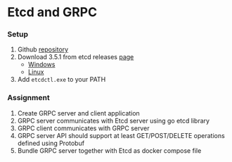 
# Etcd and GRPC

### Setup

1. Github [repository](https://github.com/etcd-io/etcd)
2. Download 3.5.1 from etcd releases [page](https://github.com/etcd-io/etcd/releases)
    * [Windows](https://github.com/etcd-io/etcd/releases/download/v3.5.1/etcd-v3.5.1-windows-amd64.zip)
    * [Linux](https://github.com/etcd-io/etcd/releases/download/v3.5.1/etcd-v3.5.1-linux-amd64.tar.gz)
3. Add `etcdctl.exe` to your PATH


### Assignment

1. Create GRPC server and client application
2. GRPC server communicates with Etcd server using go etcd library
3. GRPC client communicates with GRPC server
4. GRPC server API should support at least GET/POST/DELETE operations defined using Protobuf
5. Bundle GRPC server together with Etcd as docker compose file


